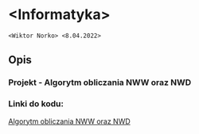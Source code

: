# \<Informatyka>

`<Wiktor Norko> <8.04.2022>`

## Opis

### Projekt - Algorytm obliczania NWW oraz NWD



### Linki do kodu:
[Algorytm obliczania NWW oraz NWD](https://github.com/WiktorNorek/Informatyka/blob/main/pierwsze-final-2.cpp)
